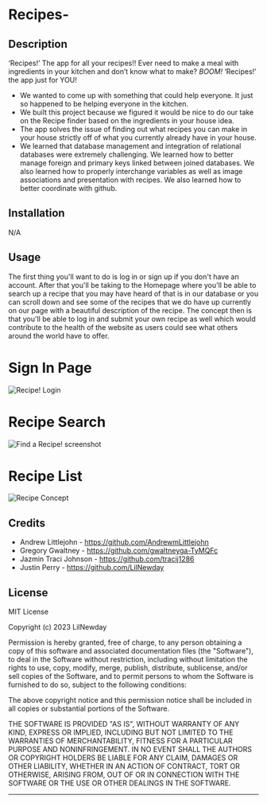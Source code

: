 # Recipes-
## Description 

‘Recipes!’ The app for all your recipes!! Ever need to make a meal with ingredients in your kitchen and don’t know what to make? *BOOM!* ‘Recipes!’ the app just for YOU!
- We wanted to come up with something that could help everyone. It just so happened to be helping everyone in the kitchen.
- We built this project because we figured it would be nice to do our take on the Recipe finder based on the ingredients in your house idea.
- The app solves the issue of finding out what recipes you can make in your house strictly off of what you currently already have in your house.
- We learned that database management and integration of relational databases were extremely challenging. We learned how to better manage foreign and primary keys linked between joined databases. We also learned how to properly interchange variables as well as image associations and presentation with recipes. We also learned how to better coordinate with github.

## Installation

N/A

## Usage

The first thing you'll want to do is log in or sign up if you don't have an account. After that you'll be taking to the Homepage where you'll be able to search up a recipe that you may have heard of that is in our database or you can scroll down and see some of the recipes that we do have up currently on our page with a beautiful description of the recipe. The concept then is that you'll be able to log in and submit your own recipe as well which would contribute to the health of the website as users could see what others around the world have to offer.  

# Sign In Page
![Recipe! Login](https://user-images.githubusercontent.com/115208733/223541563-7b3fee95-90c5-4a4f-82d8-e41a3b6300b6.png)
# Recipe Search
![Find a Recipe! screenshot](https://user-images.githubusercontent.com/115208733/223541675-1c79a58c-e405-452c-b009-d3da8f92c926.png)
# Recipe List
![Recipe Concept](https://user-images.githubusercontent.com/115208733/223541692-6a8cee83-6528-48fd-b428-7b20fcbbf547.png)

## Credits

- Andrew Littlejohn - https://github.com/AndrewmLittlejohn
- Gregory Gwaltney - https://github.com/gwaltneyga-TyMQFc
- Jazmin Traci Johnson - https://github.com/tracij1286
- Justin Perry - https://github.com/LilNewday

## License

MIT License

Copyright (c) 2023 LilNewday

Permission is hereby granted, free of charge, to any person obtaining a copy
of this software and associated documentation files (the "Software"), to deal
in the Software without restriction, including without limitation the rights
to use, copy, modify, merge, publish, distribute, sublicense, and/or sell
copies of the Software, and to permit persons to whom the Software is
furnished to do so, subject to the following conditions:

The above copyright notice and this permission notice shall be included in all
copies or substantial portions of the Software.

THE SOFTWARE IS PROVIDED "AS IS", WITHOUT WARRANTY OF ANY KIND, EXPRESS OR
IMPLIED, INCLUDING BUT NOT LIMITED TO THE WARRANTIES OF MERCHANTABILITY,
FITNESS FOR A PARTICULAR PURPOSE AND NONINFRINGEMENT. IN NO EVENT SHALL THE
AUTHORS OR COPYRIGHT HOLDERS BE LIABLE FOR ANY CLAIM, DAMAGES OR OTHER
LIABILITY, WHETHER IN AN ACTION OF CONTRACT, TORT OR OTHERWISE, ARISING FROM,
OUT OF OR IN CONNECTION WITH THE SOFTWARE OR THE USE OR OTHER DEALINGS IN THE
SOFTWARE.

---
